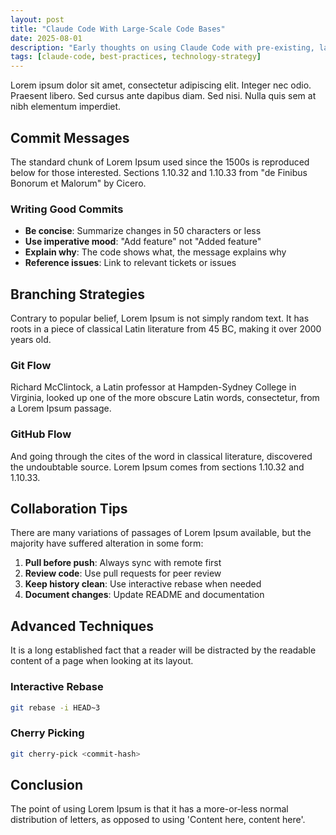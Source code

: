 ```yaml
---
layout: post
title: "Claude Code With Large-Scale Code Bases"
date: 2025-08-01
description: "Early thoughts on using Claude Code with pre-existing, large-scale code bases."
tags: [claude-code, best-practices, technology-strategy]
---
```


Lorem ipsum dolor sit amet, consectetur adipiscing elit. Integer nec odio. Praesent libero. Sed cursus ante dapibus diam. Sed nisi. Nulla quis sem at nibh elementum imperdiet.

## Commit Messages

The standard chunk of Lorem Ipsum used since the 1500s is reproduced below for those interested. Sections 1.10.32 and 1.10.33 from "de Finibus Bonorum et Malorum" by Cicero.

### Writing Good Commits

- **Be concise**: Summarize changes in 50 characters or less
- **Use imperative mood**: "Add feature" not "Added feature"
- **Explain why**: The code shows what, the message explains why
- **Reference issues**: Link to relevant tickets or issues

## Branching Strategies

Contrary to popular belief, Lorem Ipsum is not simply random text. It has roots in a piece of classical Latin literature from 45 BC, making it over 2000 years old.

### Git Flow

Richard McClintock, a Latin professor at Hampden-Sydney College in Virginia, looked up one of the more obscure Latin words, consectetur, from a Lorem Ipsum passage.

### GitHub Flow

And going through the cites of the word in classical literature, discovered the undoubtable source. Lorem Ipsum comes from sections 1.10.32 and 1.10.33.

## Collaboration Tips

There are many variations of passages of Lorem Ipsum available, but the majority have suffered alteration in some form:

1. **Pull before push**: Always sync with remote first
2. **Review code**: Use pull requests for peer review
3. **Keep history clean**: Use interactive rebase when needed
4. **Document changes**: Update README and documentation

## Advanced Techniques

It is a long established fact that a reader will be distracted by the readable content of a page when looking at its layout.

### Interactive Rebase

```bash
git rebase -i HEAD~3
```

### Cherry Picking

```bash
git cherry-pick <commit-hash>
```

## Conclusion

The point of using Lorem Ipsum is that it has a more-or-less normal distribution of letters, as opposed to using 'Content here, content here'.
